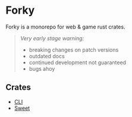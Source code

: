 # Forky

Forky is a monorepo for web & game rust crates.

> *Very early stage warning:*
> - breaking changes on patch versions
> - outdated docs
> - continued development not guaranteed
> - bugs ahoy

## Crates

- [CLI](./forky_cli)
- [Sweet](./sweet)